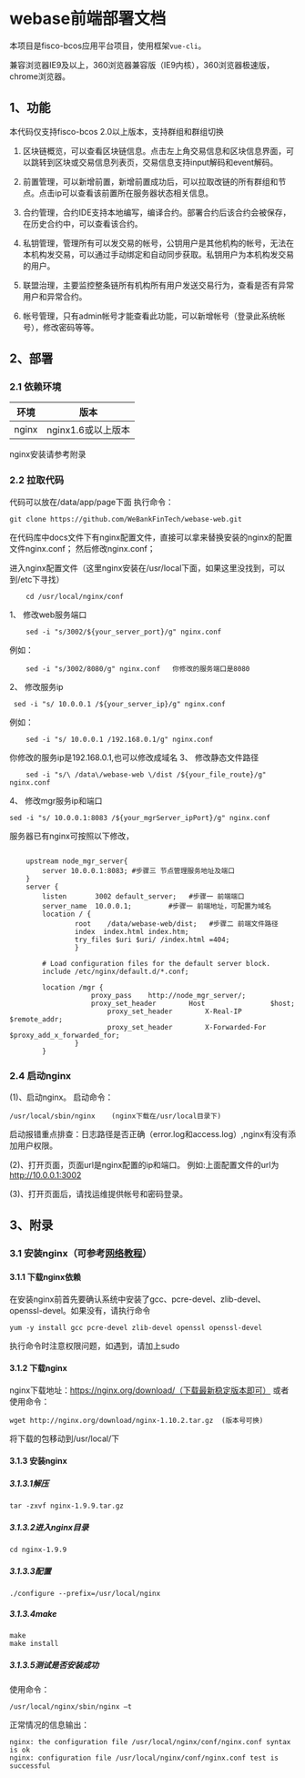 # webase前端部署文档

本项目是fisco-bcos应用平台项目，使用框架`vue-cli`。

兼容浏览器IE9及以上，360浏览器兼容版（IE9内核），360浏览器极速版，chrome浏览器。

## 1、功能

本代码仅支持fisco-bcos 2.0以上版本，支持群组和群组切换

1. 区块链概览，可以查看区块链信息。点击左上角交易信息和区块信息界面，可以跳转到区块或交易信息列表页，交易信息支持input解码和event解码。

2. 前置管理，可以新增前置，新增前置成功后，可以拉取改链的所有群组和节点。点击ip可以查看该前置所在服务器状态相关信息。

4. 合约管理，合约IDE支持本地编写，编译合约。部署合约后该合约会被保存，在历史合约中，可以查看该合约。

5. 私钥管理，管理所有可以发交易的帐号，公钥用户是其他机构的帐号，无法在本机构发交易，可以通过手动绑定和自动同步获取。私钥用户为本机构发交易的用户。

6. 联盟治理，主要监控整条链所有机构所有用户发送交易行为，查看是否有异常用户和异常合约。

7. 帐号管理，只有admin帐号才能查看此功能，可以新增帐号（登录此系统帐号），修改密码等等。


## 2、部署

### 2.1 依赖环境

| 环境     | 版本              |
| ------ | --------------- |
| nginx   | nginx1.6或以上版本    |

nginx安装请参考附录

### 2.2 拉取代码

代码可以放在/data/app/page下面
执行命令：

    git clone https://github.com/WeBankFinTech/webase-web.git

在代码库中docs文件下有nginx配置文件，直接可以拿来替换安装的nginx的配置文件nginx.conf；
然后修改nginx.conf；

进入nginx配置文件（这里nginx安装在/usr/local下面，如果这里没找到，可以到/etc下寻找）
```
    cd /usr/local/nginx/conf
```

1、 修改web服务端口
```
    sed -i "s/3002/${your_server_port}/g" nginx.conf
```
例如：
```
    sed -i "s/3002/8080/g" nginx.conf   你修改的服务端口是8080
```

2、 修改服务ip
```
 sed -i "s/ 10.0.0.1 /${your_server_ip}/g" nginx.conf
```
例如： 
```
    sed -i "s/ 10.0.0.1 /192.168.0.1/g" nginx.conf
```
你修改的服务ip是192.168.0.1,也可以修改成域名
3、 修改静态文件路径
```
    sed -i "s/\ /data\/webase-web \/dist /${your_file_route}/g" nginx.conf
```

4、 修改mgr服务ip和端口
```
sed -i "s/ 10.0.0.1:8083 /${your_mgrServer_ipPort}/g" nginx.conf
````

服务器已有nginx可按照以下修改，
```Nginx

    upstream node_mgr_server{
        server 10.0.0.1:8083; #步骤三 节点管理服务地址及端口
    }
    server {
        listen       3002 default_server;   #步骤一 前端端口
        server_name  10.0.0.1;         #步骤一 前端地址，可配置为域名
        location / {
                root    /data/webase-web/dist;   #步骤二 前端文件路径
                index  index.html index.htm;
                try_files $uri $uri/ /index.html =404;
                }

        # Load configuration files for the default server block.
        include /etc/nginx/default.d/*.conf;

        location /mgr {
                    proxy_pass    http://node_mgr_server/;    		
                    proxy_set_header		Host				$host;
                        proxy_set_header		X-Real-IP			$remote_addr;
                        proxy_set_header		X-Forwarded-For		$proxy_add_x_forwarded_for;
                }
        }
```

### 2.4 启动nginx

(1)、启动nginx。
启动命令：

	/usr/local/sbin/nginx    (nginx下载在/usr/local目录下)

启动报错重点排查：日志路径是否正确（error.log和access.log）,nginx有没有添加用户权限。

(2)、打开页面，页面url是nginx配置的ip和端口。
例如:上面配置文件的url为   http://10.0.0.1:3002

(3)、打开页面后，请找运维提供帐号和密码登录。


## 3、附录
### 3.1 安装nginx（可参考[网络教程](http://www.runoob.com/linux/nginx-install-setup.html)）
#### 3.1.1 下载nginx依赖
在安装nginx前首先要确认系统中安装了gcc、pcre-devel、zlib-devel、openssl-devel。如果没有，请执行命令

	yum -y install gcc pcre-devel zlib-devel openssl openssl-devel
执行命令时注意权限问题，如遇到，请加上sudo
#### 3.1.2 下载nginx
nginx下载地址：https://nginx.org/download/（下载最新稳定版本即可）
或者使用命令：

	wget http://nginx.org/download/nginx-1.10.2.tar.gz  (版本号可换)
将下载的包移动到/usr/local/下
#### 3.1.3 安装nginx
##### 3.1.3.1解压
	tar -zxvf nginx-1.9.9.tar.gz

##### 3.1.3.2进入nginx目录

	cd nginx-1.9.9
##### 3.1.3.3配置

	./configure --prefix=/usr/local/nginx

##### 3.1.3.4make

	make
	make install
##### 3.1.3.5测试是否安装成功
使用命令：

	/usr/local/nginx/sbin/nginx –t
正常情况的信息输出：

	nginx: the configuration file /usr/local/nginx/conf/nginx.conf syntax is ok
	nginx: configuration file /usr/local/nginx/conf/nginx.conf test is successful
